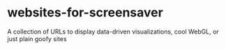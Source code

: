 # websites-for-screensaver
 A collection of URLs to display data-driven visualizations, cool WebGL, or just plain goofy sites
